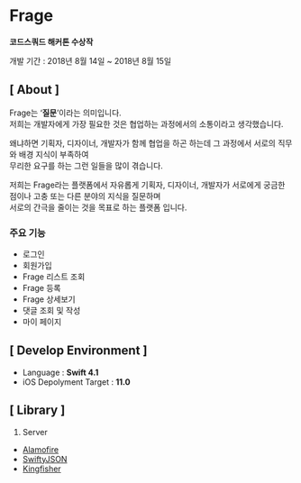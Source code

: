 # Frage

**코드스쿼드 해커톤 수상작**

개발 기간 : 2018년 8월 14일 ~ 2018년 8월 15일

## [ About ]

Frage는 ‘**질문**’이라는 의미입니다. <br>
저희는 개발자에게 가장 필요한 것은 협업하는 과정에서의 소통이라고 생각했습니다. 

왜냐하면 기획자, 디자이너, 개발자가 함께 협업을 하곤 하는데 그 과정에서 서로의 직무와 배경 지식이 부족하여<br>
무리한 요구를 하는 그런 일들을 많이 겪습니다.

저희는 Frage라는 플랫폼에서 자유롭게 기획자, 디자이너, 개발자가 서로에게 궁금한 점이나 고충 또는 다른 분야의 지식을 질문하며<br>
서로의 간극을 줄이는 것을 목표로 하는 플랫폼 입니다.

### 주요 기능
- 로그인
- 회원가입
- Frage 리스트 조회
- Frage 등록
- Frage 상세보기
- 댓글 조회 및 작성
- 마이 페이지

## [ Develop Environment ]

- Language :  **Swift 4.1**
- iOS Depolyment Target : **11.0**


## [ Library ]

1. Server
- [Alamofire](https://github.com/Alamofire/Alamofire)
- [SwiftyJSON](https://github.com/SwiftyJSON/SwiftyJSON)
- [Kingfisher](https://github.com/onevcat/Kingfisher)


